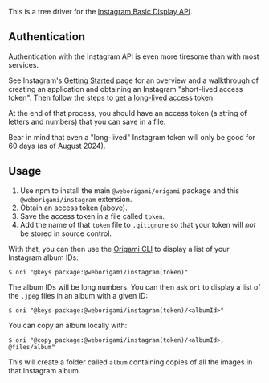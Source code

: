 This is a tree driver for the [Instagram Basic Display API](https://developers.facebook.com/docs/instagram-basic-display-api).

## Authentication

Authentication with the Instagram API is even more tiresome than with most services.

See Instagram's [Getting Started](https://developers.facebook.com/docs/instagram-basic-display-api/getting-started) page for an overview and a walkthrough of creating an application and obtaining an Instagram "short-lived access token". Then follow the steps to get a [long-lived access token](https://developers.facebook.com/docs/instagram-basic-display-api/guides/long-lived-access-tokens).

At the end of that process, you should have an access token (a string of letters and numbers) that you can save in a file.

Bear in mind that even a "long-lived" Instagram token will only be good for 60 days (as of August 2024).

## Usage

1. Use npm to install the main `@weborigami/origami` package and this `@weborigami/instagram` extension.
1. Obtain an access token (above).
1. Save the access token in a file called `token`.
1. Add the name of that `token` file to `.gitignore` so that your token will _not_ be stored in source control.

With that, you can then use the [Origami CLI](https://weborigami.org/cli) to display a list of your Instagram album IDs:

```console
$ ori "@keys package:@weborigami/instagram(token)"
```

The album IDs will be long numbers. You can then ask `ori` to display a list of the `.jpeg` files in an album with a given ID:

```console
$ ori "@keys package:@weborigami/instagram(token)/<albumId>"
```

You can copy an album locally with:

```console
$ ori "@copy package:@weborigami/instagram(token)/<albumId>, @files/album"
```

This will create a folder called `album` containing copies of all the images in that Instagram album.
